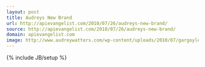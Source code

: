 ```yaml
---
layout: post
title: Audreys New Brand
url: http://apievangelist.com/2010/07/26/audreys-new-brand/
source: http://apievangelist.com/2010/07/26/audreys-new-brand/
domain: apievangelist.com
image: http://www.audreywatters.com/wp-content/uploads/2010/07/gargoyleplaintext.jpg
---
```

{% include JB/setup %}